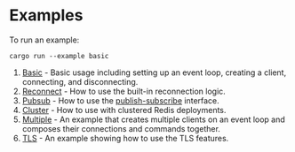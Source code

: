 # Examples

To run an example: 

```
cargo run --example basic
```

1. [Basic](basic.rs) - Basic usage including setting up an event loop, creating a client, connecting, and disconnecting.
2. [Reconnect](reconnect.rs) - How to use the built-in reconnection logic.
3. [Pubsub](pubsub.rs) - How to use the [publish-subscribe](https://redis.io/topics/pubsub) interface.
4. [Cluster](cluster.rs) - How to use with clustered Redis deployments.
5. [Multiple](multiple.rs) - An example that creates multiple clients on an event loop and composes their connections and commands together.
6. [TLS](tls.rs) - An example showing how to use the TLS features.